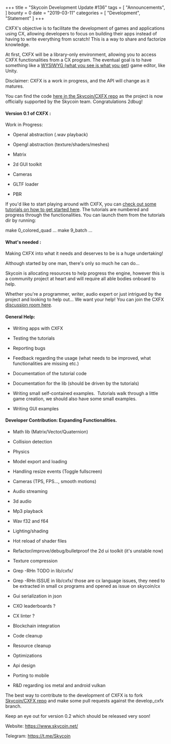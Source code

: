 +++
title = "Skycoin Development Update #136"
tags = [ "Announcements", ]
bounty = 0
date = "2019-03-11"
categories = [ "Development", "Statement" ]
+++

CXFX's objective is to facilitate the development of games and applications using CX, allowing developers to focus on building their apps instead of having to write everything from scratch! This is a way to share and factorize knowledge.

At first, CXFX will be a library-only environment, allowing you to access CXFX functionalities from a CX program. The eventual goal is to have something like a [WYSIWYG (what you see is what you get](https://en.wikipedia.org/wiki/WYSIWYG)) game editor, like Unity.

Disclaimer: CXFX is a work in progress, and the API will change as it matures.

You can find the code [here in the Skycoin/CXFX repo](https://github.com/skycoin/cxfx) as the project is now officially supported by the Skycoin team. Congratulations 2dbug!

#### Version 0.1 of CXFX :

Work in Progress:

-   Openal abstraction (.wav playback)

-   Opengl abstraction (texture/shaders/meshes)

-   Matrix

-   2d GUI toolkit

-   Cameras

-   GLTF loader

-   PBR

If you'd like to start playing around with CXFX, you can [check out some tutorials on how to get started here](https://github.com/skycoin/cxfx#tutorials-). The tutorials are numbered and progress through the functionalities. You can launch them from the tutorials dir by running:

make 0_colored_quad ... make 9_batch ...

#### What's needed :

Making CXFX into what it needs and deserves to be is a huge undertaking!

Although started by one man, there's only so much he can do...

Skycoin is allocating resources to help progress the engine, however this is a community project at heart and will require all able bodies onboard to help.

Whether you're a programmer, writer, audio expert or just intrigued by the project and looking to help out... We want your help! You can join the CXFX [discussion room here](https://t.me/Skycxfx).

#### General Help:

-   Writing apps with CXFX

-   Testing the tutorials

-   Reporting bugs

-   Feedback regarding the usage (what needs to be improved, what functionalities are missing etc.)

-   Documentation of the tutorial code

-   Documentation for the lib (should be driven by the tutorials)

-   Writing small self-contained examples.  Tutorials walk through a little game creation, we should also have some small examples.

-   Writing GUI examples

#### Developer Contribution: Expanding Functionalities.

-   Math lib (Matrix/Vector/Quaternion)

-   Collision detection

-   Physics

-   Model export and loading

-   Handling resize events (Toggle fullscreen)

-   Cameras (TPS, FPS..., smooth motions)

-   Audio streaming

-   3d audio

-   Mp3 playback

-   Wav f32 and f64

-   Lighting/shading

-   Hot reload of shader files

-   Refactor/improve/debug/bulletproof the 2d ui toolkit (it's unstable now)

-   Texture compression

-   Grep -RHn TODO in lib/cxfx/

-   Grep -RHn ISSUE in lib/cxfx/ those are cx language issues, they need to be extracted in small cx programs and opened as issue on skycoin/cx

-   Gui serialization in json

-   CXO leaderboards ?

-   CX linter ?

-   Blockchain integration

-   Code cleanup

-   Resource cleanup

-   Optimizations

-   Api design

-   Porting to mobile

-   R&D regarding ios metal and android vulkan

The best way to contribute to the development of CXFX is to fork [Skycoin/CXFX repo](https://github.com/skycoin/cxfx) and make some pull requests against the develop_cxfx branch.

Keep an eye out for version 0.2 which should be released very soon!

Website: <https://www.skycoin.net/>

Telegram: <https://t.me/Skycoin>
